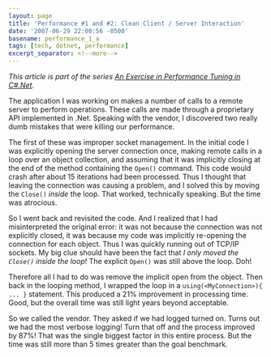 ```yaml
---
layout: page
title: 'Performance #1 and #2: Clean Client / Server Interaction'
date: '2007-06-29 22:00:56 -0500'
basename: performance_1_a
tags: [tech, dotnet, performance]
excerpt_separator: <!--more-->
---
```


_This article is part of the series <a
href="/archive/2007/06/26/an_exercise_in/">An Exercise in Performance Tuning
in C#.Net</a>_.

The application I was working on makes a number of calls to a remote server to
perform operations. These calls are made through a proprietary API implemented
in .Net. Speaking with the vendor, I discovered two really dumb mistakes that
were killing our performance.

<!--more-->

The first of these was improper socket management. In the initial code I was
explicitly opening the server connection once, making remote calls in a loop
over an object collection, and assuming that it was implicitly closing at the
end of the method containing the `Open()` command. This code would crash after
about 15 iterations had been processed. Thus I thought that leaving the
connection was causing a problem, and I solved this by moving the `Close()`
_inside_ the loop. That worked, technically speaking. But the time was
atrocious.

So I went back and revisited the code. And I realized that I had misinterpreted
the original error: it was not because the connection was not explicitly closed,
it was because my code was implicitly re-opening the connection for each object.
Thus I was quickly running out of TCP/IP sockets. My big clue should have been
the fact that _I only moved the `Close()` inside the loop_! The explicit
`Open()` was still above the loop. Doh!

Therefore all I had to do was remove the implicit open from the object. Then
back in the looping method, I wrapped the loop in a
`using(<MyConnection>){ ... }` statement. This produced a 21% improvement
in processing time. Good, but the overall time was still light years beyond
acceptable.

So we called the vendor. They asked if we had logged turned on. Turns out we had
the most verbose logging! Turn that off and the process improved by 87%! That
was the single biggest factor in this entire process. But the time was still
more than 5 times greater than the goal benchmark.
